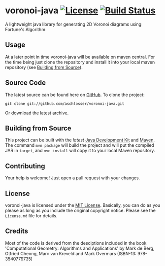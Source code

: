 # voronoi-java [![License](http://img.shields.io/badge/license-MIT-lightgrey.svg?style=flat)][License] [![Build Status](http://img.shields.io/travis/aschlosser/voronoi-java.svg?style=flat)](https://travis-ci.org/flow/noise)
A lightweight java library for generating 2D Voronoi diagrams using Fortune's Algorithm

## Usage
At a later point in time voronoi-java will be available on maven central. For the time being just clone the repository and install it into your local maven repository (see [Building from Source](#building-from-source)).

## Source Code
The latest source can be found here on [GitHub](https://github.com/aschlosser/voronoi-java). To clone the project:

    git clone git://github.com/aschlosser/voronoi-java.git

Or download the latest [archive](https://github.com/aschlosser/voronoi-java/archive/master.zip).

## Building from Source
This project can be built with the _latest_ [Java Development Kit](http://oracle.com/technetwork/java/javase/downloads) and [Maven](https://maven.apache.org/). The command `mvn package` will build the project and will put the compiled JAR in `target`, and `mvn install` will copy it to your local Maven repository.

## Contributing
Your help is welcome! Just open a pull request with your changes.

## License
voronoi-java is licensed under the [MIT License][License]. Basically, you can do as you please as long as you include the original copyright notice. Please see the `License.md` file for details.

## Credits
Most of the code is derived from the desciptions included in the book 'Computational Geometry: Algorithms and Applications'
by Mark de Berg, Otfried Cheong, Marc van Kreveld and Mark Overmars (ISBN-13: 978-3540779735)

[License]: https://choosealicense.com/licenses/mit/
